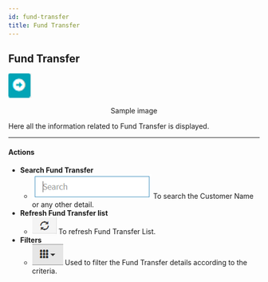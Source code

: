 ```yaml
---
id: fund-transfer
title: Fund Transfer
---
```


## Fund Transfer

![Fund Transfer Panel](../../../static/backend/img/fund_transfer.jpg)
<p align="center">Sample image</p>

<span class="text-danger">Here all the information related to Fund Transfer is displayed.</span>

---

#### Actions

- **Search Fund Transfer**
  - ![Search Tab](../../../static/backend/img/search_tab.jpg)
    <span  class="text-secondary">To search the Customer Name or any other detail.</span>
- **Refresh Fund Transfer list**
  - ![Refresh Tab](../../../static/backend/img/refresh_tab.jpg)
    <span  class="text-secondary">To refresh Fund Transfer List.</span>
- **Filters**
  - ![Filter Tab](../../../static/backend/img/filter_tab.jpg)
    <span  class="text-secondary">Used to filter the Fund Transfer details according to the criteria.</span>